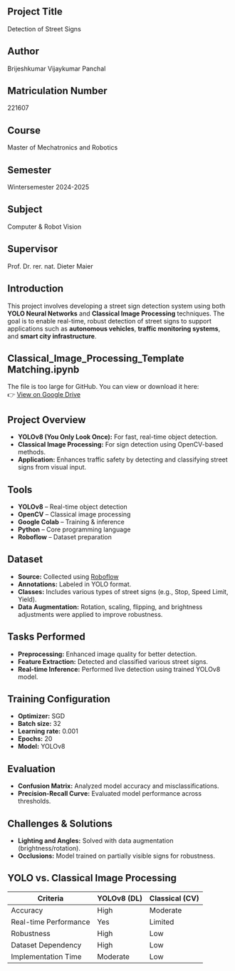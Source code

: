 ## Project Title
Detection of Street Signs

## Author
Brijeshkumar Vijaykumar Panchal

## Matriculation Number
221607

## Course
Master of Mechatronics and Robotics

## Semester
Wintersemester 2024-2025

## Subject
Computer & Robot Vision

## Supervisor
Prof. Dr. rer. nat. Dieter Maier

## Introduction

This project involves developing a street sign detection system using both **YOLO Neural Networks** and **Classical Image Processing** techniques. The goal is to enable real-time, robust detection of street signs to support applications such as **autonomous vehicles**, **traffic monitoring systems**, and **smart city infrastructure**.

## Classical_Image_Processing_Template Matching.ipynb

The file is too large for GitHub. You can view or download it here:  
👉 [View on Google Drive](https://colab.research.google.com/drive/1RdYeh7diCsxSvcStmR_fM_NRzaF7e_Rp?usp=drive_link)

## Project Overview

- **YOLOv8 (You Only Look Once):** For fast, real-time object detection.
- **Classical Image Processing:** For sign detection using OpenCV-based methods.
- **Application:** Enhances traffic safety by detecting and classifying street signs from visual input.

## Tools

- **YOLOv8** – Real-time object detection
- **OpenCV** – Classical image processing
- **Google Colab** – Training & inference
- **Python** – Core programming language
- **Roboflow** – Dataset preparation

## Dataset

- **Source:** Collected using [Roboflow](https://roboflow.com/)
- **Annotations:** Labeled in YOLO format.
- **Classes:** Includes various types of street signs (e.g., Stop, Speed Limit, Yield).
- **Data Augmentation:** Rotation, scaling, flipping, and brightness adjustments were applied to improve robustness.

## Tasks Performed

- **Preprocessing:** Enhanced image quality for better detection.
- **Feature Extraction:** Detected and classified various street signs.
- **Real-time Inference:** Performed live detection using trained YOLOv8 model.

## Training Configuration

- **Optimizer:** SGD
- **Batch size:** 32
- **Learning rate:** 0.001
- **Epochs:** 20
- **Model:** YOLOv8

## Evaluation

- **Confusion Matrix:** Analyzed model accuracy and misclassifications.
- **Precision-Recall Curve:** Evaluated model performance across thresholds.

## Challenges & Solutions

- **Lighting and Angles:** Solved with data augmentation (brightness/rotation).
- **Occlusions:** Model trained on partially visible signs for robustness.

## YOLO vs. Classical Image Processing

| Criteria               | YOLOv8 (DL) | Classical (CV) |
|------------------------|-------------|----------------|
| Accuracy               | High        | Moderate       |
| Real-time Performance  | Yes         | Limited        |
| Robustness             | High        | Low            |
| Dataset Dependency     | High        | Low            |
| Implementation Time    | Moderate    | Low            |
